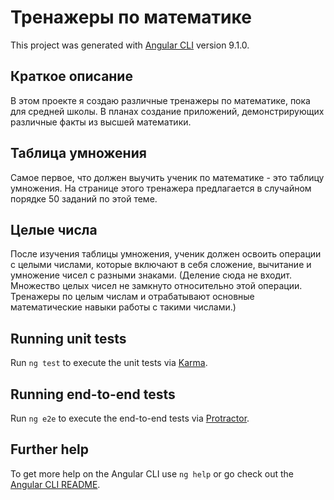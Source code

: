 # Тренажеры по математике

This project was generated with [Angular CLI](https://github.com/angular/angular-cli) version 9.1.0.

## Краткое описание

В этом проекте я создаю различные тренажеры по математике, пока для средней школы. В планах создание приложений, демонстрирующих различные факты из высшей математики.

## Таблица умножения

Самое первое, что должен выучить ученик по математике - это таблицу умножения. На странице этого тренажера предлагается в случайном порядке 50 заданий по этой теме.

## Целые числа

После изучения таблицы умножения, ученик должен освоить операции с целыми числами, которые включают в себя сложение, вычитание и умножение чисел с разными знаками. (Деление сюда не входит. Множество целых чисел не замкнуто относительно этой операции. Тренажеры по целым числам и отрабатывают основные математические навыки работы с такими числами.)
## Running unit tests

Run `ng test` to execute the unit tests via [Karma](https://karma-runner.github.io).

## Running end-to-end tests

Run `ng e2e` to execute the end-to-end tests via [Protractor](http://www.protractortest.org/).

## Further help

To get more help on the Angular CLI use `ng help` or go check out the [Angular CLI README](https://github.com/angular/angular-cli/blob/master/README.md).
